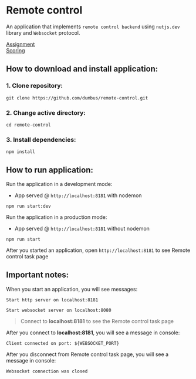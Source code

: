 # Remote control

An application that implements `remote control backend` using `nutjs.dev` library and `Websocket` protocol.

[Assignment](https://github.com/AlreadyBored/nodejs-assignments/blob/main/assignments/remote-control/assignment.md)  
[Scoring](https://github.com/AlreadyBored/nodejs-assignments/blob/main/assignments/remote-control/score.md)

## How to download and install application:

### 1. Clone repository:
```
git clone https://github.com/dumbus/remote-control.git
```
### 2. Change active directory:
```
cd remote-control
```
### 3. Install dependencies:
```
npm install
```

## How to run application:

Run the application in a development mode:
* App served @ `http://localhost:8181` with nodemon
```
npm run start:dev
```

Run the application in a production mode:
* App served @ `http://localhost:8181` without nodemon
```
npm run start
```

After you started an application, open `http://localhost:8181` to see Remote control task page

## Important notes:
When you start an application, you will see messages:
```
Start http server on localhost:8181
```
```
Start websocket server on localhost:8080
```
> Connect to **localhost:8181** to see the Remote control task page

After you connect to **localhost:8181**, you will see a message in console:
```
Client connected on port: ${WEBSOCKET_PORT}
```
After you disconnect from Remote control task page, you will see a message in console:
```
Websocket connection was closed
```